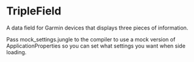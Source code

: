 # TripleField
A data field for Garmin devices that displays three pieces of information.

Pass mock_settings.jungle to the compiler to use a mock version of ApplicationProperties so you can set what settings
you want when side loading.